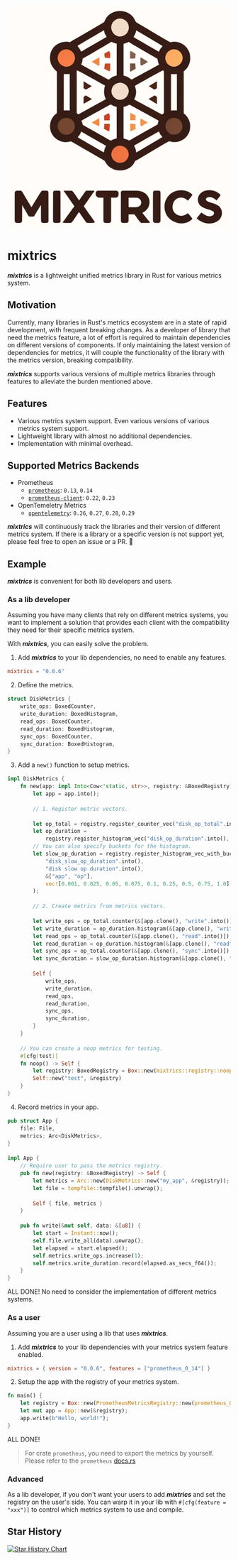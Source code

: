 <p align="center">
    <img src="https://raw.githubusercontent.com/foyer-rs/mixtrics/main/etc/mixtrics.png" />
</p>

# mixtrics

***mixtrics*** is a lightweight unified metrics library in Rust for various metrics system.

## Motivation

Currently, many libraries in Rust's metrics ecosystem are in a state of rapid development, with frequent breaking changes. As a developer of library that need the metrics feature, a lot of effort is required to maintain dependencies on different versions of components. If only maintaining the latest version of dependencies for metrics, it will couple the functionality of the library with the metrics version, breaking compatibility.

***mixtrics*** supports various versions of multiple metrics libraries through features to alleviate the burden mentioned above.

## Features

- Various metrics system support. Even various versions of various metrics system support.
- Lightweight library with almost no additional dependencies.
- Implementation with minimal overhead.

## Supported Metrics Backends

- Prometheus
    - [`prometheus`](https://crates.io/crates/prometheus): `0.13`, `0.14`
    - [`prometheus-client`](https://crates.io/crates/prometheus-client): `0.22`, `0.23`
- OpenTemeletry Metrics
    - [`opentelemetry`](https://crates.io/crates/opentelemetry): `0.26`, `0.27`, `0.28`, `0.29`

***mixtrics*** will continuously track the libraries and their version of different metrics system. If there is a library or a specific version is not support yet, please feel free to open an issue or a PR. 🙌

## Example

***mixtrics*** is convenient for both lib developers and users.

### As a lib developer

Assuming you have many clients that rely on different metrics systems, you want to implement a solution that provides each client with the compatibility they need for their specific metrics system.

With ***mixtrics***, you can easily solve the problem.

1. Add ***mixtrics*** to your lib dependencies, no need to enable any features.

```toml
mixtrics = "0.0.6"
```

2. Define the metrics.

```rust
struct DiskMetrics {
    write_ops: BoxedCounter,
    write_duration: BoxedHistogram,
    read_ops: BoxedCounter,
    read_duration: BoxedHistogram,
    sync_ops: BoxedCounter,
    sync_duration: BoxedHistogram,
}
```

3. Add a `new()` function to setup metrics.

```rust
impl DiskMetrics {
    fn new(app: impl Into<Cow<'static, str>>, registry: &BoxedRegistry) -> Self {
        let app = app.into();

        // 1. Register metric vectors.

        let op_total = registry.register_counter_vec("disk_op_total".into(), "disk ops".into(), &["app", "op"]);
        let op_duration =
            registry.register_histogram_vec("disk_op_duration".into(), "disk op duration".into(), &["app", "op"]);
        // You can also specify buckets for the histogram.
        let slow_op_duration = registry.register_histogram_vec_with_buckets(
            "disk_slow_op_duration".into(),
            "disk slow op duration".into(),
            &["app", "op"],
            vec![0.001, 0.025, 0.05, 0.075, 0.1, 0.25, 0.5, 0.75, 1.0],
        );

        // 2. Create metrics from metrics vectors.

        let write_ops = op_total.counter(&[app.clone(), "write".into()]);
        let write_duration = op_duration.histogram(&[app.clone(), "write".into()]);
        let read_ops = op_total.counter(&[app.clone(), "read".into()]);
        let read_duration = op_duration.histogram(&[app.clone(), "read".into()]);
        let sync_ops = op_total.counter(&[app.clone(), "sync".into()]);
        let sync_duration = slow_op_duration.histogram(&[app.clone(), "sync".into()]);

        Self {
            write_ops,
            write_duration,
            read_ops,
            read_duration,
            sync_ops,
            sync_duration,
        }
    }

    // You can create a noop metrics for testing.
    #[cfg(test)]
    fn noop() -> Self {
        let registry: BoxedRegistry = Box::new(mixtrics::registry::noop::NoopMetricsRegistry);
        Self::new("test", &registry)
    }
}
```

4. Record metrics in your app.

```rust
pub struct App {
    file: File,
    metrics: Arc<DiskMetrics>,
}

impl App {
    // Require user to pass the metrics registry.
    pub fn new(registry: &BoxedRegistry) -> Self {
        let metrics = Arc::new(DiskMetrics::new("my_app", &registry));
        let file = tempfile::tempfile().unwrap();

        Self { file, metrics }
    }

    pub fn write(&mut self, data: &[u8]) {
        let start = Instant::now();
        self.file.write_all(data).unwrap();
        let elapsed = start.elapsed();
        self.metrics.write_ops.increase(1);
        self.metrics.write_duration.record(elapsed.as_secs_f64());
    }
}
```

ALL DONE! No need to consider the implementation of different metrics systems.

### As a user

Assuming you are a user using a lib that uses ***mixtrics***.

1. Add ***mixtrics*** to your lib dependencies with your metrics system feature enabled.

```toml
mixtrics = { version = "0.0.6", features = ["prometheus_0_14"] }
```

2. Setup the app with the registry of your metrics system.

```rust
fn main() {
    let registry = Box::new(PrometheusMetricsRegistry::new(prometheus_0_14::Registry::new())) as _;
    let mut app = App::new(&registry);
    app.write(b"Hello, world!");
}
```

ALL DONE!

> For crate `prometheus`, you need to export the metrics by yourself. Please refer to the `prometheus` [docs.rs](https://docs.rs/prometheus/latest/prometheus/)

### Advanced

As a lib developer, if you don't want your users to add ***mixtrics*** and set the registry on the user's side. You can warp it in your lib with `#[cfg(feature = "xxx")]` to control which metrics system to use and compile.

## Star History

[![Star History Chart](https://api.star-history.com/svg?repos=foyer-rs/mixtrics&type=Date)](https://www.star-history.com/#foyer-rs/mixtrics&Date)